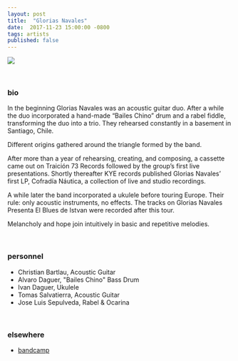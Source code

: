 ```yaml
---
layout: post
title:  "Glorias Navales"
date:  2017-11-23 15:00:00 -0800
tags: artists
published: false
---
```


![]({{site.url}}/assets/gxnx_foto_orig.jpg)

<br/>

### bio
In the beginning Glorias Navales was an acoustic guitar duo. After a while the duo incorporated a hand-made “Bailes Chino” drum and a rabel fiddle, transforming the duo into a trio. They rehearsed constantly in a basement in Santiago, Chile.

Different origins gathered around the triangle formed by the band.

After more than a year of rehearsing, creating, and composing, a cassette came out on Traición 73 Records followed by the group’s first live presentations. Shortly thereafter KYE records published Glorias Navales’ first LP, Cofradía Náutica, a collection of live and studio recordings.

A while later the band incorporated a ukulele before touring Europe. Their rule: only acoustic instruments, no effects. The tracks on Glorias Navales Presenta El Blues de Istvan were recorded after this tour.

Melancholy and hope join intuitively in basic and repetitive melodies.

<br/>

### personnel

* Christian Bartlau, Acoustic Guitar
* Alvaro Daguer, "Bailes Chino" Bass Drum
* Ivan Daguer, Ukulele
* Tomas Salvatierra, Acoustic Guitar
* Jose Luis Sepulveda, Rabel & Ocarina

<br/>

### elsewhere

* [bandcamp](https://gxnx.bandcamp.com/)
